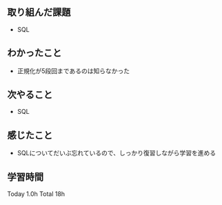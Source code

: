 ## 取り組んだ課題
- SQL
## わかったこと
- 正規化が5段回まであるのは知らなかった
## 次やること
- SQL
## 感じたこと
- SQLについてだいぶ忘れているので、しっかり復習しながら学習を進める
## 学習時間
Today 1.0h Total 18h
